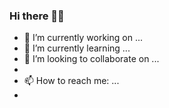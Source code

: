 ### Hi there 👋🏿
- 🔭 I’m currently working on ...
- 🌱 I’m currently learning ...
- 👯 I’m looking to collaborate on ...
- 
- 📫 How to reach me: ...
- 
<!--
**Ultimate-zero-one/Ultimate-zero-one** is a ✨ _special_ ✨ repository because its `README.md` (this file) appears on your GitHub profile.

Here are some ideas to get you started:

- 🔭 I’m currently working on ...
- 🌱 I’m currently learning ...
- 👯 I’m looking to collaborate on ...
- 🤔 I’m looking for help with ...
- 💬 Ask me about ...
- 📫 How to reach me: ...
- 😄 Pronouns: ...
- ⚡ Fun fact: ...
-->
